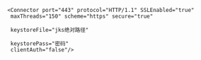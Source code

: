  <!--ssr证书-->

        <Connector port="443" protocol="HTTP/1.1" SSLEnabled="true"
         maxThreads="150" scheme="https" secure="true"

         keystoreFile="jks绝对路径"

         keystorePass="密码"
         clientAuth="false"/>

 <Engine name="Catalina" defaultHost="域名">
  <Host name="域名"  appBase="webapps"
            unpackWARs="true" autoDeploy="true">
 <Context path="" docBase="项目war解压名" debug="0" reloadable="true"/>
